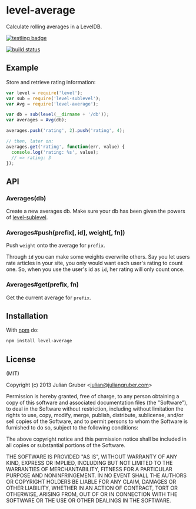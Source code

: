 
# level-average

Calculate rolling averages in a LevelDB.

[![testling badge](https://ci.testling.com/juliangruber/level-average.png)](https://ci.testling.com/juliangruber/level-average)

[![build status](https://secure.travis-ci.org/juliangruber/level-average.png)](http://travis-ci.org/juliangruber/level-average)

## Example

Store and retrieve rating information:

```js
var level = require('level');
var sub = require('level-sublevel');
var Avg = require('level-average');

var db = sub(level(__dirname + '/db'));
var averages = Avg(db);

averages.push('rating', 2).push('rating', 4);

// then, later on:
averages.get('rating', function(err, value) {
  console.log('rating: %s', value);
  // => rating: 3
});
```

## API

### Averages(db)

Create a new averages db. Make sure your db has been given the powers of [level-sublevel](https://github.com/dominictarr/level-sublevel).

### Averages#push(prefix[, id], weight[, fn])

Push `weight` onto the average for `prefix`.

Through `id` you can make some weights overwrite others. Say you let users rate articles in your site, you only would want each user's rating to count one. So, when you use the user's id as `id`, her rating will only count once.

### Averages#get(prefix, fn)

Get the current average for `prefix`.

## Installation

With [npm](https://npmjs.org) do:

```bash
npm install level-average
```

## License

(MIT)

Copyright (c) 2013 Julian Gruber &lt;julian@juliangruber.com&gt;

Permission is hereby granted, free of charge, to any person obtaining a copy of
this software and associated documentation files (the "Software"), to deal in
the Software without restriction, including without limitation the rights to
use, copy, modify, merge, publish, distribute, sublicense, and/or sell copies
of the Software, and to permit persons to whom the Software is furnished to do
so, subject to the following conditions:

The above copyright notice and this permission notice shall be included in all
copies or substantial portions of the Software.

THE SOFTWARE IS PROVIDED "AS IS", WITHOUT WARRANTY OF ANY KIND, EXPRESS OR
IMPLIED, INCLUDING BUT NOT LIMITED TO THE WARRANTIES OF MERCHANTABILITY,
FITNESS FOR A PARTICULAR PURPOSE AND NONINFRINGEMENT. IN NO EVENT SHALL THE
AUTHORS OR COPYRIGHT HOLDERS BE LIABLE FOR ANY CLAIM, DAMAGES OR OTHER
LIABILITY, WHETHER IN AN ACTION OF CONTRACT, TORT OR OTHERWISE, ARISING FROM,
OUT OF OR IN CONNECTION WITH THE SOFTWARE OR THE USE OR OTHER DEALINGS IN THE
SOFTWARE.
